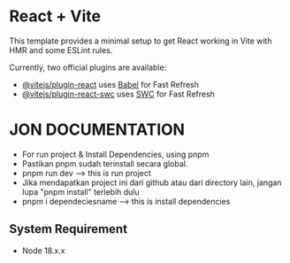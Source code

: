 # React + Vite

This template provides a minimal setup to get React working in Vite with HMR and some ESLint rules.

Currently, two official plugins are available:

- [@vitejs/plugin-react](https://github.com/vitejs/vite-plugin-react/blob/main/packages/plugin-react/README.md) uses [Babel](https://babeljs.io/) for Fast Refresh
- [@vitejs/plugin-react-swc](https://github.com/vitejs/vite-plugin-react-swc) uses [SWC](https://swc.rs/) for Fast Refresh

# JON DOCUMENTATION

- For run project & Install Dependencies, using pnpm
- Pastikan pnpm sudah terinstall secara global.
- pnpm run dev --> this is run project
- Jika mendapatkan project ini dari github atau dari directory lain, jangan lupa "pnpm install" terlebih dulu
- pnpm i dependeciesname --> this is install dependencies

## System Requirement

- Node 18.x.x

